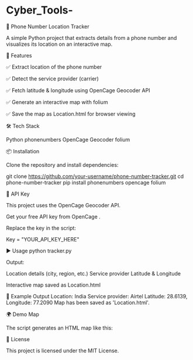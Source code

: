 # Cyber_Tools-

📍 Phone Number Location Tracker

A simple Python project that extracts details from a phone number and visualizes its location on an interactive map.

🚀 Features

✅ Extract location of the phone number

✅ Detect the service provider (carrier)

✅ Fetch latitude & longitude using OpenCage Geocoder API

✅ Generate an interactive map with folium

✅ Save the map as Location.html for browser viewing

🛠️ Tech Stack

Python
phonenumbers
OpenCage Geocoder
folium

📦 Installation

Clone the repository and install dependencies:

git clone https://github.com/your-username/phone-number-tracker.git
cd phone-number-tracker
pip install phonenumbers opencage folium

🔑 API Key

This project uses the OpenCage Geocoder API.

Get your free API key from OpenCage
.

Replace the key in the script:

Key = "YOUR_API_KEY_HERE"

▶️ Usage
python tracker.py


Output:

Location details (city, region, etc.)
Service provider
Latitude & Longitude

Interactive map saved as Location.html

📸 Example Output
Location: India
Service provider: Airtel
Latitude: 28.6139, Longitude: 77.2090
Map has been saved as 'Location.html'.

🌍 Demo Map

The script generates an HTML map like this:

📜 License

This project is licensed under the MIT License.
